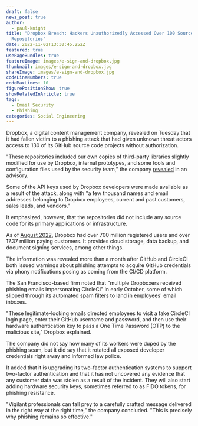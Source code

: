 ```yaml
---
draft: false
news_post: true
author:
  - paul-knight
title: "Dropbox Breach: Hackers Unauthorizedly Accessed Over 100 Source Code
  Repositories"
date: 2022-11-02T13:30:45.252Z
featured: true
usePageBundles: true
featureImage: images/e-sign-and-dropbox.jpg
thumbnail: images/e-sign-and-dropbox.jpg
shareImage: images/e-sign-and-dropbox.jpg
codeLineNumbers: true
codeMaxLines: 10
figurePositionShow: true
showRelatedInArticle: true
tags:
  - Email Security
  - Phishing
categories: Social Engineering
---
```

Dropbox, a digital content management company, revealed on Tuesday that it had fallen victim to a phishing attack that had given unknown threat actors access to 130 of its GitHub source code projects without authorization.

"These repositories included our own copies of third-party libraries slightly modified for use by Dropbox, internal prototypes, and some tools and configuration files used by the security team," the company [revealed](https://dropbox.tech/security/a-recent-phishing-campaign-targeting-dropbox) in an advisory.

Some of the API keys used by Dropbox developers were made available as a result of the attack, along with "a few thousand names and email addresses belonging to Dropbox employees, current and past customers, sales leads, and vendors."

It emphasized, however, that the repositories did not include any source code for its primary applications or infrastructure.

As of [August 2022](https://dropbox.gcs-web.com/news-releases/news-release-details/dropbox-announces-second-quarter-fiscal-2022-results), Dropbox had over 700 million registered users and over 17.37 million paying customers. It provides cloud storage, data backup, and document signing services, among other things.

The information was revealed more than a month after GitHub and CircleCI both issued warnings about phishing attempts to acquire GitHub credentials via phony notifications posing as coming from the CI/CD platform.

The San Francisco-based firm noted that "multiple Dropboxers received phishing emails impersonating CircleCI" in early October, some of which slipped through its automated spam filters to land in employees' email inboxes.

"These legitimate-looking emails directed employees to visit a fake CircleCI login page, enter their GitHub username and password, and then use their hardware authentication key to pass a One Time Password (OTP) to the malicious site," Dropbox explained.

The company did not say how many of its workers were duped by the phishing scam, but it did say that it rotated all exposed developer credentials right away and informed law police.

It added that it is upgrading its two-factor authentication systems to support two-factor authentication and that it has not uncovered any evidence that any customer data was stolen as a result of the incident. They will also start adding hardware security keys, sometimes referred to as FIDO tokens, for phishing resistance.

"Vigilant professionals can fall prey to a carefully crafted message delivered in the right way at the right time," the company concluded. "This is precisely why phishing remains so effective."